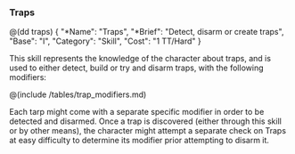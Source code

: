 ### Traps

@(dd traps)
{ 
  "*Name": "Traps",
  "*Brief": "Detect, disarm or create traps",
  "Base": "I",
  "Category": "Skill",
  "Cost": "1 TT/Hard"
}

This skill represents the knowledge of the character about traps, and is used
to either detect, build or try and disarm traps, with the following modifiers:

@(include /tables/trap_modifiers.md)

Each tarp might come with a separate specific modifier in order to be
detected and disarmed. Once a trap is discovered (either through
this skill or by other means), the character might
attempt a separate check on Traps at easy difficulty to determine
its modifier prior attempting to disarm it.
